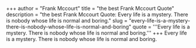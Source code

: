 +++
author = "Frank Mccourt"
title = "the best Frank Mccourt Quote"
description = "the best Frank Mccourt Quote: Every life is a mystery. There is nobody whose life is normal and boring."
slug = "every-life-is-a-mystery-there-is-nobody-whose-life-is-normal-and-boring"
quote = '''Every life is a mystery. There is nobody whose life is normal and boring.'''
+++
Every life is a mystery. There is nobody whose life is normal and boring.
